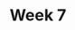 ---
    title: Week 7
    weekNumber: 7
    days:
      - date: 2022-11-7
        events:
          "**LEC 19**{: .label .label-lecture } [Bootstrapping, Percentiles, and Confidence Intervals](http://datahub.ucsd.edu/user-redirect/git-sync?repo=https://github.com/dsc-courses/dsc10-2022-fa&subPath=lectures/lec19/lec19.ipynb) [✏️](resources/lectures/lec19/lec19.html)":
            "[CIT 13.1-13.3](https://inferentialthinking.com/chapters/13/1/Percentiles.html)"
                
          "**DIS 7**{: .label .label-disc } [Hypothesis Testing and Permutation Testing](https://practice.dsc10.com/disc07)":
      - date: 2022-11-8
        events:
          
          "**HW 5**{: .label .label-hw } Simulation, Sampling, and Hypothesis Testing":
      - date: 2022-11-9
        events:
          "**LEC 20**{: .label .label-lecture } [Confidence Intervals, Center and Spread](http://datahub.ucsd.edu/user-redirect/git-sync?repo=https://github.com/dsc-courses/dsc10-2022-fa&subPath=lectures/lec20/lec20.ipynb) [✏️](resources/lectures/lec20/lec20.html)":
            "[CIT 13.4-14.2](https://inferentialthinking.com/chapters/13/4/Using_Confidence_Intervals.html)"
                
      - date: 2022-11-11
        events:
          
          "No Lecture (Veterans Day 🎖️)":
      - date: 2022-11-12
        events:
          
          "**Lab 6**{: .label .label-lab } Resampling and the Bootstrap":
---